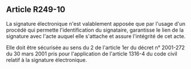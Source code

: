 Article R249-10
----
La signature électronique n'est valablement apposée que par l'usage d'un procédé
qui permette l'identification du signataire, garantisse le lien de la signature
avec l'acte auquel elle s'attache et assure l'intégrité de cet acte.

Elle doit être sécurisée au sens du 2 de l'article 1er du décret n° 2001-272 du
30 mars 2001 pris pour l'application de l'article 1316-4 du code civil relatif à
la signature électronique.

